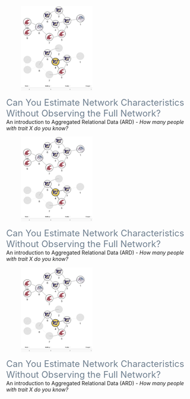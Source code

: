 <link rel="stylesheet" href="https://cdn.jsdelivr.net/npm/bootstrap@5.3.0/dist/css/bootstrap.min.css">
<script src="https://cdn.jsdelivr.net/npm/bootstrap@5.3.0/dist/js/bootstrap.bundle.min.js"></script>

<div class="container">
    <h1></h1>
    <article>
        <br>
        <div class="row explainers">
            <div class="col-md-4 explainer">
                <figure>
                    <a href="https://avisokay.shinyapps.io/uw_ard_viz/" target="_blank">
                        <picture>
                            <img src="/assets/img/publication_preview/ard.png" class="img-fluid rounded" style="max-width:12rem;" alt="ard.png">
                        </picture>
                    </a>
                </figure>
                <div class="title">
                    <a href="https://avisokay.shinyapps.io/uw_ard_viz/" target="_blank" style="font-size: 1.5rem; color: slategray; text-decoration: none;">Can You Estimate Network Characteristics Without Observing the Full Network?</a>
                </div>
                <div class="snippet">
                    An introduction to Aggregated Relational Data (ARD) - <em>How many people with trait X do you know?</em>
                </div>
            </div>
            <!-- Add more explainers here -->
            <div class="col-md-4 explainer">
                <figure>
                    <a href="https://avisokay.shinyapps.io/uw_ard_viz/" target="_blank">
                        <picture>
                            <img src="/assets/img/publication_preview/ard.png" class="img-fluid rounded" style="max-width:12rem;" alt="ard.png">
                        </picture>
                    </a>
                </figure>
                <div class="title">
                    <a href="https://avisokay.shinyapps.io/uw_ard_viz/" target="_blank" style="font-size: 1.5rem; color: slategray; text-decoration: none;">Can You Estimate Network Characteristics Without Observing the Full Network?</a>
                </div>
                <div class="snippet">
                    An introduction to Aggregated Relational Data (ARD) - <em>How many people with trait X do you know?</em>
                </div>
            </div>
            <div class="col-md-4 explainer">
                <figure>
                    <a href="https://avisokay.shinyapps.io/uw_ard_viz/" target="_blank">
                        <picture>
                            <img src="/assets/img/publication_preview/ard.png" class="img-fluid rounded" style="max-width:12rem;" alt="ard.png">
                        </picture>
                    </a>
                </figure>
                <div class="title">
                    <a href="https://avisokay.shinyapps.io/uw_ard_viz/" target="_blank" style="font-size: 1.5rem; color: slategray; text-decoration: none;">Can You Estimate Network Characteristics Without Observing the Full Network?</a>
                </div>
                <div class="snippet">
                    An introduction to Aggregated Relational Data (ARD) - <em>How many people with trait X do you know?</em>
                </div>
            </div>
        </div>
    </article>
</div>
